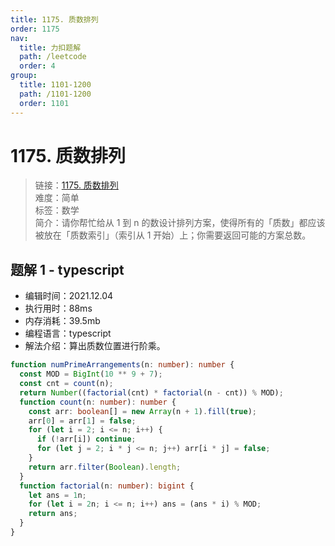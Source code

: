 ```yaml
---
title: 1175. 质数排列
order: 1175
nav:
  title: 力扣题解
  path: /leetcode
  order: 4
group:
  title: 1101-1200
  path: /1101-1200
  order: 1101
---
```


# 1175. 质数排列

> 链接：[1175. 质数排列](https://leetcode-cn.com/problems/prime-arrangements/)  
> 难度：简单  
> 标签：数学  
> 简介：请你帮忙给从 1 到 n 的数设计排列方案，使得所有的「质数」都应该被放在「质数索引」（索引从 1 开始）上；你需要返回可能的方案总数。

## 题解 1 - typescript

- 编辑时间：2021.12.04
- 执行用时：88ms
- 内存消耗：39.5mb
- 编程语言：typescript
- 解法介绍：算出质数位置进行阶乘。

```typescript
function numPrimeArrangements(n: number): number {
  const MOD = BigInt(10 ** 9 + 7);
  const cnt = count(n);
  return Number((factorial(cnt) * factorial(n - cnt)) % MOD);
  function count(n: number): number {
    const arr: boolean[] = new Array(n + 1).fill(true);
    arr[0] = arr[1] = false;
    for (let i = 2; i <= n; i++) {
      if (!arr[i]) continue;
      for (let j = 2; i * j <= n; j++) arr[i * j] = false;
    }
    return arr.filter(Boolean).length;
  }
  function factorial(n: number): bigint {
    let ans = 1n;
    for (let i = 2n; i <= n; i++) ans = (ans * i) % MOD;
    return ans;
  }
}
```
